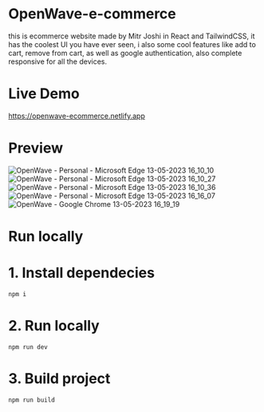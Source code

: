 # OpenWave-e-commerce
this is ecommerce website made by Mitr Joshi in React and TailwindCSS, it has the coolest UI you have ever seen, i also some cool features like add to cart, remove from cart, as well as google authentication, also complete responsive for all the devices.

# Live Demo
https://openwave-ecommerce.netlify.app

# Preview
![OpenWave - Personal - Microsoft​ Edge 13-05-2023 16_10_10](https://github.com/Mitrjoshi/OpenWave-e-commerce/assets/114912151/e3dc4e90-3d8f-4796-8b14-d564e0e352f3)
![OpenWave - Personal - Microsoft​ Edge 13-05-2023 16_10_27](https://github.com/Mitrjoshi/OpenWave-e-commerce/assets/114912151/4e612d08-e153-4e3b-8030-e0c0073435e5)
![OpenWave - Personal - Microsoft​ Edge 13-05-2023 16_10_36](https://github.com/Mitrjoshi/OpenWave-e-commerce/assets/114912151/e7e667a4-c8ad-45ce-b472-138de9e03873)
![OpenWave - Personal - Microsoft​ Edge 13-05-2023 16_16_07](https://github.com/Mitrjoshi/OpenWave-e-commerce/assets/114912151/4091e4cb-6c64-4b4d-bb5e-09da09ca6c46)
![OpenWave - Google Chrome 13-05-2023 16_19_19](https://github.com/Mitrjoshi/OpenWave-e-commerce/assets/114912151/f295bdaf-0a20-42ad-87f3-322d64f0a4cb)

# Run locally

# 1. Install dependecies
```npm i```

# 2. Run locally
```npm run dev```

# 3. Build project
```npm run build```


